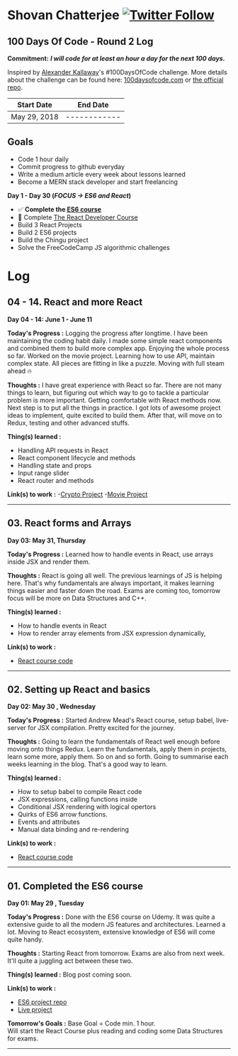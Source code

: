 <!-- prettier-ignore -->
# Shovan Chatterjee [![Twitter Follow](https://img.shields.io/twitter/follow/shovan_ch.svg?style=flat-square&label=Follow%20@shovan_ch)](https://twitter.com/intent/follow?screen_name=shovan_ch)

## 100 Days Of Code - Round 2 Log

**Commitment:** **_I will code for at least an hour a day for the next 100 days._**

Inspired by [Alexander Kallaway](https://twitter.com/ka11away)'s #100DaysOfCode challenge. More details about the challenge can be found here: [100daysofcode.com](http://100daysofcode.com/) or [the official repo](https://github.com/Kallaway/100-days-of-code).

| Start Date   | End Date     |
| ------------ | ------------ |
| May 29, 2018 | ------------ |

## Goals

* Code 1 hour daily
* Commit progress to github everyday
* Write a medium article every week about lessons learned
* Become a MERN stack developer and start freelancing

**Day 1 - Day 30 (***FOCUS -> ES6 and React***)**
* ✅ **Complete the [ES6 course](https://www.udemy.com/the-complete-javascript-course/)**
*  🏃‍ Complete [The React Developer Course](https://www.udemy.com/react-2nd-edition/)
*  Build 3 React Projects
*  Build 2 ES6 projects
*  Build the Chingu project
*  Solve  the FreeCodeCamp JS algorithmic challenges
<!-- * [ ] Read the [You don't know JS](https://github.com/getify/You-Dont-Know-JS) book series -->

# Log

<!--
## XX.

**Day XX: May , day**

**Today's Progress :**

**Thoughts :**

**Thing(s) learned :**

**Link(s) to work :**

**Tomorrow's Goals**

---
-->

## 04 - 14. React and more React

**Day 04 - 14: June 1 - June 11**

**Today's Progress :** 
Logging the progress after longtime. I have been maintaining the coding habit daily. I made some simple react components and combined them to build more complex app. Enjoying the whole process so far. Worked on the movie project. Learning how to use API, maintain complex state. All pieces are fitting in like a puzzle. Moving with full steam ahead 🔥

**Thoughts :**
I have great experience with React so far. There are not many things to learn, but figuring out which way to go to tackle a particular problem is more important. Getting comfortable with React methods now. Next step is to put all the things in practice. I got lots of awesome project ideas to implement, quite excited to build them. After that, will move on to Redux, testing and other advanced stuffs. 

**Thing(s) learned :**
- Handling API requests in React
- React component lifecycle and methods
- Handling state and props
- Input range slider
- React router and methods

**Link(s) to work :**
-[Crypto Project](http://re-cryptosh.now.sh)
-[Movie Project](https://react-tmdb.now.sh/)

---

## 03. React forms and Arrays

**Day 03: May 31, Thursday**

**Today's Progress :**
Learned how to handle events in React, use arrays inside JSX and render them.

**Thoughts :**
React is going all well. The previous learnings of JS is helping here. That's why fundamentals are always important, it makes learning things easier and faster down the road. Exams are coming too, tomorrow focus will be more on Data Structures and C++.

**Thing(s) learned :**
- How to handle events in React
- How to render array elements from JSX expression dynamically,

**Link(s) to work :**
- [React course code](https://github.com/shovanch/react-course)

---

## 02. Setting up React and basics

**Day 02: May 30 , Wednesday**

**Today's Progress :**
Started Andrew Mead's React course, setup babel, live-server for JSX compilation. Pretty excited for the journey.

**Thoughts :**
Going to learn the fundamentals of React well enough before moving onto things Redux. Learn the fundamentals, apply them in projects, learn some more, apply them. So on and so forth. Going to summarise each weeks learning in the blog. That's a good way to learn.

**Thing(s) learned :**
- How to setup babel to compile React code
- JSX expressions, calling functions inside
- Conditional JSX rendering with logical opertors
- Quirks of ES6 arrow functions.
- Events and attributes
- Manual data binding and re-rendering

**Link(s) to work :**
- [React course code](https://github.com/shovanch/react-course)

---

## 01. Completed the ES6 course

**Day 01: May 29 , Tuesday**

**Today's Progress :**
Done with the ES6 course on Udemy. It was quite a extensive guide to all the modern JS features and architectures. Learned a lot. Moving to React ecosystem, extensive knowledge of ES6 will come quite handy.

**Thoughts :**
Starting React from tomorrow. Exams are also from next week. It'll quite a juggling act between these two.

**Thing(s) learned :**
Blog post coming soon.

**Link(s) to work :**
- [ES6 project repo](https://github.com/shovanch/forkify)
- [Live project](http://shovanch.com/forkify/)

**Tomorrow's Goals :**
Base Goal = Code min. 1 hour.<br>
Will start the React Course plus reading and coding some Data Structures for exams.

---














<!--
## 01. Working with ES6

**Day 01: May 25 , Friday**

**Today's Progress :** Working on the ES6 project. Things are coming nice and clean. Quite happy with progress so far. Hoping to complete the project tonight and get started with React.

**Thoughts :** Another attempt with #100DaysOfCode. Lets do it this time. Coming weeks, there's going to be a lot of coding. Projects + exams are coming, so that counts too.

**Thing(s) learned :**
To be added

**Link(s) to work :**
- [ES6 project repo](https://github.com/shovanch/forkify)
- [Live project](http://shovanch.com/forkify/)
---

## 01. Setup webpack

**Day 01: May 9 , Wednesday**

**Today's Progress :** Making progress on the JS course. Learned about webpack and how to setup a webpack config.

**Thoughts :** Going to do speedrun on the course. Want to move on to projects and React as fast as possible.

**Thing(s) learned :**
* How to setup webpack config with plugins and dev-server
* MVC architecture
* How ES6 modules work

**Link(s) to work :**
* [Project link](https://github.com/shovanch/forkify)

**Tomorrow's Goals**
* No specific goals, just focus on coding atleast 1 hour.

---
## 02.

### Day 02: 14 Mar , Wednesday

**Today's Progress :** Completed budget-tracker-project section of the Complete JS developer course.

## 01. ES6
**Day 01: Apr 20 , Friday**

**Today's Progress :** Worked on the Javascript Course. Learnt about spread, rest parameters, default parameters, maps. Having that clicked feeling, when you understood something for first time. Lets build up the momentum. 🔥

**Thoughts :**

**Thing(s) learned :**
  - Spread Operator
  - Rest parameters
  - Default parameters
  - Maps and how to use it

**Link(s) to work :**

**Tomorrow's Goals**
 - Complete ES6 learning part of the JS Course.

---
**Thoughts :** Will complete ES6 part today. Hoping to complete till Module-20 of JS30 by the end of the week and build the redesign of the portfolio.

----

## 07. Setting up the blog

### Day 07: Feb 17 , Saturday

**Today's Progress :** It's good to be back.

**Thoughts :**

**Thing(s) learned :**

**Link(s) to work :**

**Tomorrow's Goals**

---

## 06. Progress with JS30

### Day 06: Feb 9 , Friday

**Today's Progress :** Did Module 2 and 3 of Javascipt30.

**Thoughts :**

**Thing(s) learned :**

**Link(s) to work :**

**Tomorrow's Goals**

* Complete the part-1 of the JS course coding challenges.
* Do 2 modules of JS30

---

## 05. Completed Advanced Obj. and Functions

### Day 05: Feb 5 , Monday

**Today's Progress :**

**Thoughts :**

**Thing(s) learned :**

**Link(s) to work :**

**Tomorrow's Goals**

---

## 04. Starting Javascript30

### Day 04: Feb 4, Sunday

**Today's Progress :**

**Thoughts :**

**Thing(s) learned :**

**Link(s) to work :**

* [JS30 Project Repo](https://github.com/shovanch/JS30/tree/master/01%20-%20JavaScript%20Drum%20Kit)
* [JS30 Module-1 Live](https://shovanch.com/JS30/01%20-%20JavaScript%20Drum%20Kit/)

**Tomorrow's Goals**

* Complete the Advanced Obj and Function section and write the notes
* Complete all the coding challenges in the sections
* DO 2 more modules of JS30

---

## 03. Objects, prototype and functions

### Day 03: Feb 3 , Saturday

**Today's Progress :** Made progress on the Advanced Objects and Functions section of the JS course. Learned about fundamental concepts like prototype, inheritance, first-class functions and lot more things.

**Thoughts :** Again fell short of goals that I set yesterday, Still progress is made. Need to carry the momentum forward. The JS course has been phenomenal so far. Lots of 'aha' moments here and there. Getting to know how things work from inside is truly enlighting. Going to focus on more on this path. Get really skilled with vanilla JS concepts. <br> Looked for some remote dev jobs offering. All's well with only one cavaet, 'The experience' requirement. Having said that, focus is to learn and build now, then moving to jobs.

**Thing(s) learned :**

* **Objects and Primitives**:
* **How inheritance works in JS**:
* **Prototype and Prototype chain**:
* **Creating objects using Function constructors**:
* **Creating objects using Object.create()**:
* **First class functions**:
* **Passing functions as an argument to another function**:
* **Functions returning functions**:
* **immediately Invoked Function Expressions (IIFE)**:

Whew... thats a hell lot of things. Will write detailed notes tomorrow after completing the whole section.

**Link(s) to work :**

* [Course Codes](https://codepen.io/shovanch/pen/xYZemV)

**Tomorrow's Goals**

* Complete the Advanced Objects and functions section and write detailed notes
* Solve the coding challenges and add the features in the DOM Pig game
* ~~Do 3 modules of JS30~~ [Only 1 done 😔]

---

## 02. Building JS Pig Game

### Day 02: Feb 2, Friday

**Today's Progress :** Completed DOM manipulation section of JS course. Build the JS Pig game. It's fun to play.

**Thoughts :** Building the JS pig game was quite fun. Learned about simple yet powerful concepts for working with the DOM. Most important thing, coding each part methodically like a piece of puzzle. Order in Chaos. Didn't work on JS30 today. Will compensate for it tomorrow. <br> Also, submitted the profile on Upwork but it got rejected due the reason of 'lack of oppurtunities'. Need to work on the core skills, make some awesome projects and resubmit again. Target -> 1st week of March.

**Thing(s) learned :**

* Accessing and manipulating the DOM elements
* **How events get processed** : With parallel to the execution stack there's a thing called 'message queue'. Where the events are stored in line. So, _when the execution is empty or all the functions have been returned_ then the next event in message queue gets processed, then it calls the event listener which itself is a function so it gets added to the execution stack and it goes on... 😅.
* **Callback functions** : Functions are which are not called by us. For example, inside event listener we dont put function call only the function name as the event listener will call the function when it gets processed in the execution stack.

```javascript
function f1() {
  // Do something
}

// Calling the function
f1();

// Function gets called by the event listener, hence no brackets. Its a callback function
dom.addEventListener("click", f1);
```

* Using _state variables_ to keep track of the status of the program

**Link(s) to work :**

* [JS PIG game project](https://shovanch.com/JS-course-projects/DOM-Pig-Game/)
* [Project Code](https://github.com/shovanch/JS-course-projects/tree/master/DOM-Pig-Game)

**Tomorrow's Goals**

* Add the extra features to the game
* Complete Advanced Objects and Function section of the JS course
* Do modules 1 and 2 of JS30

---

## 01. Learning How JS works

### Day 01: Feb 1, Thursday

**Today's Progress :** Did 'How JS works' section of Complete JS developer course.

**Thoughts :** Learned How JS executes code in the background. Core concepts are really helpful to be a complete developer. It gives a new insight when solving the same problems. <br> Going to break the challenge into short term goals. Like for D30, the goal is to become proficient in JS and get started with React with more time spent on building actual projects.

**Thing(s) learned :**

* Written JS code goes into the JS engine (Ex: Chrome V8 Engine) where it first parsed into AST(Abstract Syntax tree) -> conversion to machine code -> then the machine code gets executed.
* **Execution context** is like a wrapper or container which store the variables and where code is evaluated and executed. Default execution context is global (Which is window object in browser).
* **Execution context** phases are divided into 1. Creation phase and 2. Execution Phase.
* In **Creation Phase**: First, the variable object is created. Code is scanned for function and variable declaration. Which gets moved to the top. Regardless of where they are declared. This behaviour called Hoisting. <br> For each function, a property gets created in the VO and its points to the actual function. As for the variable, it also gets a property is VO, but its value is set as undefined. thats why calling why a variable before its actual declared shows undefined, then it gets defined in execution phase. But, in ES6, this things matter less, as const and let are block scoped.
* **Scopes** : Creating the scope chain is 2nd step of creation phase. <br> Scopes answer where we can access a certain variable. Each function creates a scope. As for _lexical scoping_ it means function written within another function gets access to the scope of outer function. The default scope is global scope (Matters less in ES6).
* **Execution stack VS Scope chain**: Ex. context -> order in which functions are called. <br> Scope chain -> Order in which functions are written lexically.
* **this** : 3rd step of creation of phase of ECxt is determining and setting value of 'this' keyword. <br>
  _In regular function call_ -> 'this' points to the global object (window obj. in browser).
  _In object method call_ -> 'this' points to the object that is calling the method.
* 'this' is not assigned to a value untill a fn. where its actually defined is called. Using this concept, we can use method borrowing to share method between objects.

```javascript
obj1.method = obj2.method;
// calling the method from object 2
obj2.method();
```

**Link(s) to work :**

* [Code examples](https://codepen.io/shovanch/pen/paJdKQ?editors=0012)

**Tomorrow's Goals**

* ~~Complete the DOM section of Complete JS course~~
* Complete module 1 & 2 of Javascript30

---

-->
<!-- ## 05. Medium UI project
### Day 05: January 19, Friday

**Today's Progress :** Coded two more sections of the Medium UI project. Still have some problem in Firefox, I think most related to grid-row height. Will look into it, after coding it in Chrome. The story feed section seemed bit complex, but at the end it was just changing the flex-direction property and it worked. Cool!!

![Medium clone story feed section](https://user-images.githubusercontent.com/16104985/35186073-56f62e04-fe34-11e7-81d2-e99e61d998ed.png)

**Thoughts :** Over the course of time, my CSS course has improved a lot. Special thanks to the Udemy advanced CSS course. Feels quite confident working with CSS now. Now, need to get to that same level with Javascript too. Starting the JS course from tomorrow.

**Thing(s) learned :** More coding, less learning.

**Link(s) to work :**
- [Live Site](https://shovanch.com/ui-projects/medium-ui) (Work-in-progress)
- [Github Repo](https://github.com/shovanch/ui-projects/tree/master/medium-ui)

---

## 04. Working on MediumUI clone
### Day 04: January 18, Thursday

**Today's Progress :** Back to coding after 2 weeks. Made some progress on the medium UI project. Done with the header and top two sections.

![Medium Homepage clone](https://user-images.githubusercontent.com/16104985/35112487-37cc1cb4-fca4-11e7-853c-5f135b3c7c84.png)

**Thoughts :** Its a good idea to practice both Dev and UI skills by cloning other sites. On that note, working on the medium homepage. Quite confident that I would be able to do it nearly the same. Although there's some margin issue on Firefox. Will debug them after doing it on Chrome.

**Thing(s) learned :** Nothing learnt. Mostly practicing upon the old ones.

**Link(s) to work :**
- [Live Site](https://shovanch.com/ui-projects/medium-ui) (Work-in-progress)
- [Github Repo](https://github.com/shovanch/ui-projects/tree/master/medium-ui)

---

## 03. Making CSS grid responsive
### Day 03: January 4, Thursday

**Today's Progress :** Had a bit of work left on the CSS grid project from yesterday. Wrote the media queries for the layout. Now, it looks on great on all widths.

**Thoughts :** Missed last day. Had extreme headache. Couldn't focus on work. Neeed to keep this missed day numbers minimal. Writing the media queries for grid and realized how easy it is now compared to the tons of code for floats and even flexbox. Most of the layout can be made responsive at the first place using properties like minmax(), min-content, max-content. Its all buttery smooth. The only problem is browser support. I dont want to write duplicate code for old browsers. So, from now on its going to be all grids. Flexbox at most as fallback. Couldn't start the medium-clone project as expected today. Lets get on with it with full force from tomorrow. 🔥

**Thing(s) learned :**
- How to make CSS grid layout responsive using media queries
- How to make fallback for grid using @supports rule

**Link(s) to work :**
- [CSS grid project code](https://github.com/shovanch/advanced-css-course-projects/tree/master/Nexter)
- [Live project site](https://shovanch.com/advanced-css-course-projects/Nexter/)


---

## 02. Completed Nexter project
### Day 02: January 2, Tuesday

**Today's Progress :** Completed the nexter project as part of Advanced CSS course.

**Thoughts :** Learned lot about CSS Grid in this projects, in various situations and use cases. Will complete the media queries tomorrow. Then, moving on to the project- Cloning the homepage of Medium using grid. Quite excited. The completed project looks really great.

![Webpage gif](https://media.giphy.com/media/d2iYkL9TzZj7kGBO/giphy.gif)

**Thing(s) learned :**
- Using ::before and ::after pseudo elements as grid items
- How to make the commonly used 'Seen on' section

**Link(s) to work :**
- [CSS grid project code](https://github.com/shovanch/advanced-css-course-projects/tree/master/Nexter)
- [Live project site](https://shovanch.com/advanced-css-course-projects/Nexter/)  (Not fully-responsive yet)

---

## 01. Working with CSS Grid
### Day 01: January 1, Monday

**Today's Progress :** Made a reusable card component using grid and flexbox together. Worked on making a image gallery using CSS grid. Quite great, once got the hang of the syntax.

**Thoughts :** So far so good. CSS grid looks quite promising. It also made working with CSS layouts fun instead of the hack-n-slash with float. Important thing to note that Grid and flexbox compliment each other, not as replacement. Grid for 2D, Flexbox for 1D. The image gallery part was really cool. Basically it was just laying the template-columns and then placing each grid item following the grid-lines. Kid's stuff.

![capture](https://user-images.githubusercontent.com/16104985/34470598-f740ecac-ef5a-11e7-9dcc-b674633026f8.PNG)

Also learned a rather cool emmet trick to use while writing HTML markup for this type of image gallery

```html
<!-- This and then pressing tab would-
(img.gallery__img--$[src="img/gallery-$"][alt="Gallery Image $"])*5

<!-- print this number of times specified in increasing order, 😎
<img src="img/gallery-1" alt="Gallery Image 1" class="gallery__img--1">
```
**Thing(s) learned :**
- How to make a simple card component using grid and flexbox
- Grid overlapping method + z-index to position items.
- `<sup>` tag to write superscript numbers
- object-fit property for images to maintain aspect ratio

**Link(s) to work :**
- [CSS grid project code](https://github.com/shovanch/advanced-css-course-projects/tree/master/Nexter)
- [Live project site](https://shovanch.com/advanced-css-course-projects/Nexter/)  (work-in-progress)

---
 -->
